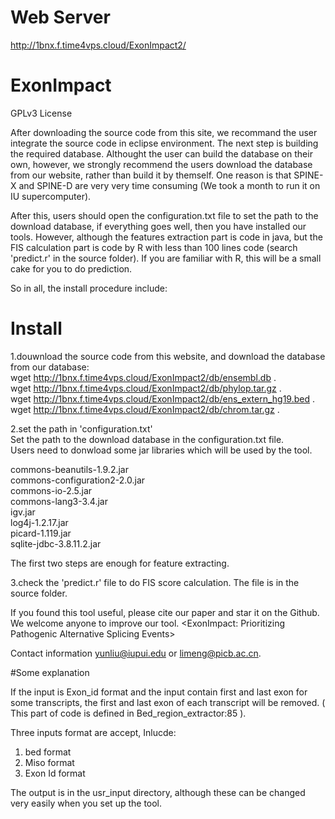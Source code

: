 # Web Server

http://1bnx.f.time4vps.cloud/ExonImpact2/

# ExonImpact



GPLv3 License

After downloading the source code from this site, we recommand the user integrate the source code in eclipse environment. The next step is building the required database. 
Althought the user can build the database on their own, however, we strongly recommend the users download the database from our website, rather than build it by themself. One reason is that SPINE-X and SPINE-D are very very time consuming (We took a month to run it on IU supercomputer). 

After this, users should open the configuration.txt file to set the path to the download database, if everything goes well, then you have installed our tools. However, although the features extraction part is code in java, but the FIS calculation part is code by R with less than 100 lines code (search 'predict.r' in the source folder). If you are familiar with R, this will be a small cake for you to do prediction. 

So in all, the install procedure include:

# Install
1.douwnload the source code from this website, and download the database from our database:  
wget http://1bnx.f.time4vps.cloud/ExonImpact2/db/ensembl.db .  
wget http://1bnx.f.time4vps.cloud/ExonImpact2/db/phylop.tar.gz .  
wget http://1bnx.f.time4vps.cloud/ExonImpact2/db/ens_extern_hg19.bed .  
wget http://1bnx.f.time4vps.cloud/ExonImpact2/db/chrom.tar.gz .   

2.set the path in 'configuration.txt'  
Set the path to the download database in the configuration.txt file.  
Users need to donwload some jar libraries which will be used by the tool.  

commons-beanutils-1.9.2.jar  
commons-configuration2-2.0.jar  
commons-io-2.5.jar   
commons-lang3-3.4.jar   
igv.jar   
log4j-1.2.17.jar  
picard-1.119.jar  
sqlite-jdbc-3.8.11.2.jar  
   
The first two steps are enough for feature extracting.
 
3.check the 'predict.r' file to do FIS score calculation. 
The file is in the source folder. 

If you found this tool useful, please cite our paper and star it on the Github. We welcome anyone to improve our tool. 
<ExonImpact: Prioritizing Pathogenic Alternative Splicing Events>

Contact information yunliu@iupui.edu or limeng@picb.ac.cn.

#Some explanation

If the input is Exon_id format and the input contain first and last exon for some transcripts, the first and last exon of each transcript will be removed. ( This part of code is defined in Bed_region_extractor:85 ).

Three inputs format are accept, Inlucde:
1. bed format
2. Miso format
3. Exon Id format

The output is in the usr_input directory, although these can be changed very easily when you set up the tool. 
